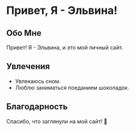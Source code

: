 # Привет, Я - Эльвина!



## Обо Мне
Привет! Я - Эльвина, и это мой личный сайт.

## Увлечения
- Увлекаюсь сном.
- Люблю заниматься поеданием шоколадок.





## Благодарность
Спасибо, что заглянули на мой сайт! 🚀
